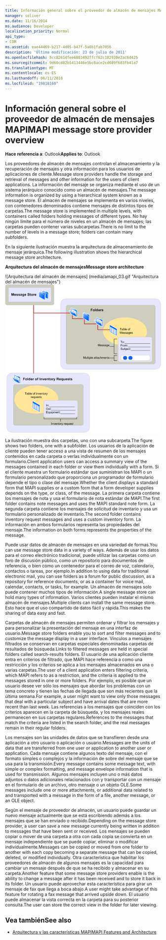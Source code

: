```yaml
---
title: Información general sobre el proveedor de almacén de mensajes MAPI
manager: soliver
ms.date: 11/16/2014
ms.audience: Developer
localization_priority: Normal
api_type:
- COM
ms.assetid: eae44469-b217-4d05-b47f-5a0b1fab7056
description: 'Última modificación: 23 de julio de 2011'
ms.openlocfilehash: 5cc8261dfee6803492ffcf62c182930e2ac6d425
ms.sourcegitcommit: 9d60cd82b5413446e5bc8ace2cd689f683fb41a7
ms.translationtype: MT
ms.contentlocale: es-ES
ms.lasthandoff: 06/11/2018
ms.locfileid: "19818160"
---
```

# <a name="mapi-message-store-provider-overview"></a><span data-ttu-id="f0ea5-103">Información general sobre el proveedor de almacén de mensajes MAPI</span><span class="sxs-lookup"><span data-stu-id="f0ea5-103">MAPI message store provider overview</span></span>
  
<span data-ttu-id="f0ea5-104">**Hace referencia a**: Outlook</span><span class="sxs-lookup"><span data-stu-id="f0ea5-104">**Applies to**: Outlook</span></span> 
  
<span data-ttu-id="f0ea5-105">Los proveedores de almacén de mensajes controlan el almacenamiento y la recuperación de mensajes y otra información para los usuarios de aplicaciones de cliente.</span><span class="sxs-lookup"><span data-stu-id="f0ea5-105">Message store providers handle the storage and retrieval of messages and other information for the users of client applications.</span></span> <span data-ttu-id="f0ea5-106">La información del mensaje se organiza mediante el uso de un sistema jerárquico conocido como un almacén de mensajes.</span><span class="sxs-lookup"><span data-stu-id="f0ea5-106">The message information is organized by using a hierarchical system known as a message store.</span></span> <span data-ttu-id="f0ea5-107">El almacén de mensajes se implementa en varios niveles, con contenedores denominados contiene mensajes de distintos tipos de carpetas.</span><span class="sxs-lookup"><span data-stu-id="f0ea5-107">The message store is implemented in multiple levels, with containers called folders holding messages of different types.</span></span> <span data-ttu-id="f0ea5-108">No hay ningún límite para el número de niveles en un almacén de mensajes; las carpetas pueden contener varias subcarpetas.</span><span class="sxs-lookup"><span data-stu-id="f0ea5-108">There is no limit to the number of levels in a message store; folders can contain many subfolders.</span></span> 
  
<span data-ttu-id="f0ea5-109">En la siguiente ilustración muestra la arquitectura de almacenamiento de mensaje jerárquica.</span><span class="sxs-lookup"><span data-stu-id="f0ea5-109">The following illustration shows the hierarchical message store architecture.</span></span>
  
<span data-ttu-id="f0ea5-110">**Arquitectura del almacén de mensajes**</span><span class="sxs-lookup"><span data-stu-id="f0ea5-110">**Message store architecture**</span></span>
  
<span data-ttu-id="f0ea5-111">![Arquitectura del almacén de mensajes] (media/amapi_03.gif "Arquitectura del almacén de mensajes")</span><span class="sxs-lookup"><span data-stu-id="f0ea5-111">![Message store architecture](media/amapi_03.gif "Message store architecture")</span></span>
  
<span data-ttu-id="f0ea5-112">La ilustración muestra dos carpetas, uno con una subcarpeta.</span><span class="sxs-lookup"><span data-stu-id="f0ea5-112">The figure shows two folders, one with a subfolder.</span></span> <span data-ttu-id="f0ea5-113">Los usuarios de la aplicación de cliente pueden tener acceso a una vista de resumen de los mensajes contenidos en cada carpeta o verlas individualmente con un formulario.</span><span class="sxs-lookup"><span data-stu-id="f0ea5-113">Client application users can access a summary view of the messages contained in each folder or view them individually with a form.</span></span> <span data-ttu-id="f0ea5-114">Si el cliente muestra un formulario estándar que suministran los MAPI o un formulario personalizado que proporciona un programador de formulario depende el tipo o clase del mensaje.</span><span class="sxs-lookup"><span data-stu-id="f0ea5-114">Whether the client displays a standard form that MAPI supplies or a custom form that a form developer supplies depends on the type, or class, of the message.</span></span> <span data-ttu-id="f0ea5-115">La primera carpeta contiene los mensajes de nota y usa el formulario de nota estándar de MAPI.</span><span class="sxs-lookup"><span data-stu-id="f0ea5-115">The first folder contains note messages and uses the MAPI standard note form.</span></span> <span data-ttu-id="f0ea5-116">La segunda carpeta contiene los mensajes de solicitud de inventario y usa un formulario personalizado de inventario.</span><span class="sxs-lookup"><span data-stu-id="f0ea5-116">The second folder contains inventory request messages and uses a custom inventory form.</span></span> <span data-ttu-id="f0ea5-117">La información en ambos formularios representa las propiedades del mensaje.</span><span class="sxs-lookup"><span data-stu-id="f0ea5-117">The information on both forms represents the properties of the message.</span></span>
  
<span data-ttu-id="f0ea5-118">Puede usar datos de almacén de mensajes en una variedad de formas.</span><span class="sxs-lookup"><span data-stu-id="f0ea5-118">You can use message store data in a variety of ways.</span></span> <span data-ttu-id="f0ea5-119">Además de usar los datos para el correo electrónico tradicional, puede utilizar las carpetas como un foro de discusión público, como un repositorio para documentos de referencia, o bien como un contenedor para el correo de voz, calendario, contactos o tareas, por ejemplo.</span><span class="sxs-lookup"><span data-stu-id="f0ea5-119">In addition to using data for traditional electronic mail, you can use folders as a forum for public discussion, as a repository for reference documents, or as a container for voice mail, calendar, contacts, or tasks, for example.</span></span> <span data-ttu-id="f0ea5-120">Un almacén de mensajes solo puede contener muchos tipos de información.</span><span class="sxs-lookup"><span data-stu-id="f0ea5-120">A single message store can hold many types of information.</span></span> <span data-ttu-id="f0ea5-121">Varios clientes pueden instalar el mismo almacén de mensajes.</span><span class="sxs-lookup"><span data-stu-id="f0ea5-121">Multiple clients can install the same message store.</span></span> <span data-ttu-id="f0ea5-122">Esto hace que el uso compartido de datos fácil y rápida.</span><span class="sxs-lookup"><span data-stu-id="f0ea5-122">This makes the sharing of data easy and fast.</span></span> 
  
<span data-ttu-id="f0ea5-123">Carpetas de almacén de mensajes permiten ordenar y filtrar los mensajes y para personalizar la presentación del mensaje en una interfaz de usuario.</span><span class="sxs-lookup"><span data-stu-id="f0ea5-123">Message store folders enable you to sort and filter messages and to customize the message display in a user interface.</span></span> <span data-ttu-id="f0ea5-124">Vínculos a mensajes filtrados se conservan en carpetas especiales denominadas carpetas de resultados de búsqueda.</span><span class="sxs-lookup"><span data-stu-id="f0ea5-124">Links to filtered messages are held in special folders called search-results folders.</span></span> <span data-ttu-id="f0ea5-125">El usuario de una aplicación cliente entra en criterios de filtrado, que MAPI hace referencia a como una restricción y los criterios se aplica a los mensajes almacenados en una o varias carpetas.</span><span class="sxs-lookup"><span data-stu-id="f0ea5-125">The user of a client application enters filtering criteria, which MAPI refers to as a restriction, and the criteria is applied to the messages stored in one or more folders.</span></span> <span data-ttu-id="f0ea5-126">Por ejemplo, es posible que un usuario desee ver sólo los mensajes que abordar los problemas con un tema concreto y tienen las fechas de llegada que son más recientes que la última semana.</span><span class="sxs-lookup"><span data-stu-id="f0ea5-126">For example, a user might want to view only those messages that deal with a particular subject and have arrival dates that are more recent than last week.</span></span> <span data-ttu-id="f0ea5-127">Las referencias a los mensajes que coinciden con los criterios aparecen en la carpeta de búsqueda, y los mensajes reales permanecen en sus carpetas regulares.</span><span class="sxs-lookup"><span data-stu-id="f0ea5-127">References to the messages that match the criteria are listed in the search folder, and the real messages remain in their regular folders.</span></span>
  
<span data-ttu-id="f0ea5-128">Los mensajes son las unidades de datos que se transfieren desde una aplicación a otro usuario o aplicación o usuario.</span><span class="sxs-lookup"><span data-stu-id="f0ea5-128">Messages are the units of data that are transferred from one user or application to another user or application.</span></span> <span data-ttu-id="f0ea5-129">Cada mensaje contiene algunos texto del mensaje, con el formato simples o complejos y la información de sobre del mensaje que se usa para la transmisión.</span><span class="sxs-lookup"><span data-stu-id="f0ea5-129">Every message contains some message text, with simple or complex formatting, and message envelope information that is used for transmission.</span></span> <span data-ttu-id="f0ea5-130">Algunos mensajes incluyen uno o más datos adjuntos o datos adicionales relacionados con y transportar con un mensaje en el formulario de un archivo, otro mensaje o un objeto OLE.</span><span class="sxs-lookup"><span data-stu-id="f0ea5-130">Some messages include one or more attachments, or additional data related to and transported with a message in the form of a file, another message, or an OLE object.</span></span> 
  
<span data-ttu-id="f0ea5-131">Según el mensaje de proveedor de almacén, un usuario puede guardar un nuevo mensaje actualmente que se está escribiendo además a los mensajes que se han enviado o recibido.</span><span class="sxs-lookup"><span data-stu-id="f0ea5-131">Depending on the message store provider, a user can save a new message currently being written in addition to messages that have been sent or received.</span></span> <span data-ttu-id="f0ea5-132">Los mensajes se pueden copiar o mover de una carpeta a otra con cada copia se convierta en un mensaje independiente que se puede copiar, eliminar o modificar individualmente.</span><span class="sxs-lookup"><span data-stu-id="f0ea5-132">Messages can be copied or moved from one folder to another with each copy becoming a separate message that can be copied, deleted, or modified individually.</span></span> <span data-ttu-id="f0ea5-133">Otra característica que habilitar los proveedores de almacén de algunos mensajes es la capacidad para cambiar un mensaje después de que se ha recibido y almacenar en su carpeta.</span><span class="sxs-lookup"><span data-stu-id="f0ea5-133">Another feature that some message store providers enable is the ability to change a message after it has been received and to store it back in its folder.</span></span> <span data-ttu-id="f0ea5-134">Un usuario puede aprovechar esta característica para girar un mensaje de fax que llega a boca abajo.</span><span class="sxs-lookup"><span data-stu-id="f0ea5-134">A user might take advantage of this feature for rotating a fax message that arrived upside down.</span></span> <span data-ttu-id="f0ea5-135">El usuario puede almacenar la vista correcta en la carpeta para su posterior consulta.</span><span class="sxs-lookup"><span data-stu-id="f0ea5-135">The user can store the correct view in the folder for later viewing.</span></span> 
  
## <a name="see-also"></a><span data-ttu-id="f0ea5-136">Vea también</span><span class="sxs-lookup"><span data-stu-id="f0ea5-136">See also</span></span>

- [<span data-ttu-id="f0ea5-137">Arquitectura y las características MAPI</span><span class="sxs-lookup"><span data-stu-id="f0ea5-137">MAPI Features and Architecture</span></span>](mapi-features-and-architecture.md)

